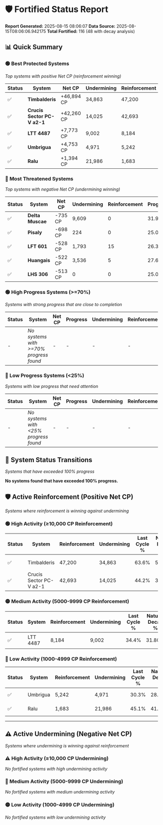 # 🛡️ Fortified Status Report

**Report Generated:** 2025-08-15 08:06:07
**Data Source:** 2025-08-15T08:06:06.942175
**Total Fortified:** 116 (48 with decay analysis)

## 📊 Quick Summary

### 🟢 **Best Protected Systems**
*Top systems with positive Net CP (reinforcement winning)*

| Status | System | Net CP | Undermining | Reinforcement | Progress |
|--------|--------|--------|-------------|---------------|----------|
| ✅ | **Timbalderis** | +46,894 CP | 34,863 | 47,200 | 58.2% |
| ✅ | **Crucis Sector PC-V a2-1** | +42,260 CP | 14,025 | 42,693 | 42.0% |
| ✅ | **LTT 4487** | +7,773 CP | 9,002 | 8,184 | 33.0% |
| ✅ | **Umbrigua** | +4,753 CP | 4,971 | 5,242 | 29.5% |
| ✅ | **Ralu** | +1,394 CP | 21,986 | 1,683 | 41.7% |

### 🔴 **Most Threatened Systems**
*Top systems with negative Net CP (undermining winning)*

| Status | System | Net CP | Undermining | Reinforcement | Progress |
|--------|--------|--------|-------------|---------------|----------|
| ✅ | **Delta Muscae** | -735 CP | 9,609 | 0 | 31.9% |
| ✅ | **Pisaly** | -698 CP | 224 | 0 | 25.0% |
| ✅ | **LFT 601** | -528 CP | 1,793 | 15 | 26.3% |
| ✅ | **Huangais** | -522 CP | 3,536 | 5 | 27.6% |
| ✅ | **LHS 306** | -513 CP | 0 | 0 | 25.0% |

### 🟢 **High Progress Systems (>=70%)**
*Systems with strong progress that are close to completion*

| Status | System | Net CP | Progress | Undermining | Reinforcement |
|--------|--------|--------|----------|-------------|---------------|
| - | *No systems with >=70% progress found* | - | - | - | - |

### 🔴 **Low Progress Systems (<25%)**
*Systems with low progress that need attention*

| Status | System | Net CP | Progress | Undermining | Reinforcement |
|--------|--------|--------|----------|-------------|---------------|
| - | *No systems with <25% progress found* | - | - | - | - |
## 🔄 System Status Transitions
*Systems that have exceeded 100% progress*

**No systems found that have exceeded 100% progress.**

## 🛡️ Active Reinforcement (Positive Net CP)
*Systems where reinforcement is winning against undermining*

### 🟢 High Activity (≥10,000 CP Reinforcement)

| Status | System | Reinforcement | Undermining | Last Cycle % | Natural Decay % | Current Progress % | Current CP | Net CP | Activity |
|--------|--------|---------------|-------------|--------------|-----------------|-------------------|------------|--------|----------|
| ✅ | Timbalderis | 47,200 | 34,863 | 63.6% | 50.99% | 58.2% | 378,300 | +46,894 | 🟢 High Reinforcement |
| ✅ | Crucis Sector PC-V a2-1 | 42,693 | 14,025 | 44.2% | 35.50% | 42.0% | 273,000 | +42,260 | 🟢 High Reinforcement |

### 🟡 Medium Activity (5000-9999 CP Reinforcement)

| Status | System | Reinforcement | Undermining | Last Cycle % | Natural Decay % | Current Progress % | Current CP | Net CP | Activity |
|--------|--------|---------------|-------------|--------------|-----------------|-------------------|------------|--------|----------|
| ✅ | LTT 4487 | 8,184 | 9,002 | 34.4% | 31.80% | 33.0% | 214,500 | +7,773 | 🟡 Medium Reinforcement |

### 🔴 Low Activity (1000-4999 CP Reinforcement)

| Status | System | Reinforcement | Undermining | Last Cycle % | Natural Decay % | Current Progress % | Current CP | Net CP | Activity |
|--------|--------|---------------|-------------|--------------|-----------------|-------------------|------------|--------|----------|
| ✅ | Umbrigua | 5,242 | 4,971 | 30.3% | 28.77% | 29.5% | 191,750 | +4,753 | 🔵 Low Reinforcement |
| ✅ | Ralu | 1,683 | 21,986 | 45.1% | 41.49% | 41.7% | 271,050 | +1,394 | 🔵 Low Reinforcement |


---

## ⚠️ Active Undermining (Negative Net CP)
*Systems where undermining is winning against reinforcement*

### ⚠️ High Activity (≥10,000 CP Undermining)

*No fortified systems with high undermining activity*

### 🔶 Medium Activity (5000-9999 CP Undermining)

*No fortified systems with medium undermining activity*

### 🟡 Low Activity (1000-4999 CP Undermining)

*No fortified systems with low undermining activity*
